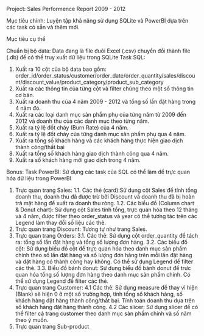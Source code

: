 Project: Sales Performence Report 2009 - 2012

Mục tiêu chính: Luyện tập khả năng sử dụng SQLite và PowerBI dựa trên các task có sẵn và thêm mới.

Mục tiêu cụ thể

Chuẩn bị bộ data: Data đang là file đuôi Excel (.csv) chuyển đổi thành file (.db) để có thể truy xuất dữ liệu trong SQLite
Task SQL:
  1. Xuất ra 10 cột của bộ data bao gồm: order_id/order_status/customer/order_date/order_quantity/sales/discount/discount_value/product_category/product_sub_category
  2. Xuất ra các thông tin của từng cột và filter chúng theo một số thông tin cơ bản.
  3. Xuất ra doanh thu của 4 năm 2009 - 2012 và tổng số lần đặt hàng trong 4 năm đó.
  4. Xuất ra các loại danh mục sản phẩm phụ của từng năm từ 2009 đến 2012 và doanh thu của các danh mục theo từng năm.
  5. Xuất ra tỷ lệ đốt cháy (Burn Rate) của 4 năm.
  6. Xuất ra tỷ lệ đốt cháy của từng danh mục sản phẩm phụ qua 4 năm.
  7. Xuất ra tổng số khách hàng và các khách hàng thực hiện giao dịch thành công/thất bại
  8. Xuất ra tổng số khách hàng giao dịch thành công qua 4 năm.
  9. Xuất ra số khách hàng mới giao dịch trong 4 năm.

Bonus: Task PowerBI: Sử dụng các task của SQL có thể làm để trực quan hóa dữ liệu trong PowerBI
  1. Trực quan trang Sales:
     1.1. Các thẻ (card):Sử dụng cột Sales để tính tổng doanh thu, doanh thu đã được trừ bởi Discount và doanh thu đã bị hoàn trả mặt hàng để xuất ra doanh thu ròng.
     1.2. Các biểu đồ (Column chart & Donut chart): Sử dụng cột Sales tính tổng, trực quan hóa theo 12 tháng và 4 năm, được filter theo order_status và year có thể tương tác trên các Legend làm thay đổi số liệu các thẻ.
  2. Trực quan trang Discount: Tương tự như trang Sales.
  3. Trực quan trang Orders:
     3.1. Các thẻ: Sử dụng cột order_quantity để tách ra: tổng số lần đặt hàng và tổng số lượng đơn hàng.
     3.2. Các biểu đồ cột: Sử dụng biểu đồ cột để trực quan hóa theo danh mục sản phẩm chính theo số lần đặt hàng và số lượng đơn hàng trên mỗi lần đặt hàng và đặt hàng có thành công hay không. Có thể sử dụng Legend để filter các thẻ.
     3.3. Biểu đồ bánh donut: Sử dụng biểu đồ bánh donut để trực quan hóa tổng số lượng đơn hàng theo danh mục sản phẩm chính. Có thể sử dụng Legend để filter các thẻ.
  4. Trực quan trang Customer:
     4.1 Các thẻ: Sử dụng measure để thay vì hiện (Blank) sẽ hiện 0 ở một số trường hợp, tính tổng số khách hàng, số khách hàng đặt hàng thành công/thất bại. Tính toán doanh thu dựa trên số khách hàng đặt hàng thành công.
     4.2 Các slicer: Sử dụng slicer để có thể filter cả trang customer theo danh mục sản phẩm chính và số năm theo ý muốn.
  5. Trực quan trang Sub-product
        
